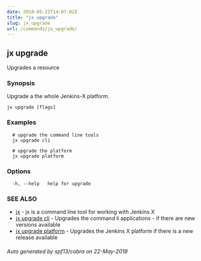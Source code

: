 ```yaml
---
date: 2018-05-22T14:07:02Z
title: "jx upgrade"
slug: jx_upgrade
url: /commands/jx_upgrade/
---
```

## jx upgrade

Upgrades a resource

### Synopsis

Upgrade a the whole Jenkins-X platform.

```
jx upgrade [flags]
```

### Examples

```
  # upgrade the command line tools
  jx upgrade cli
  
  # upgrade the platform
  jx upgrade platform
```

### Options

```
  -h, --help   help for upgrade
```

### SEE ALSO

* [jx](/commands/jx/)	 - jx is a command line tool for working with Jenkins X
* [jx upgrade cli](/commands/jx_upgrade_cli/)	 - Upgrades the command li applications - if there are new versions available
* [jx upgrade platform](/commands/jx_upgrade_platform/)	 - Upgrades the Jenkins X platform if there is a new release available

###### Auto generated by spf13/cobra on 22-May-2018
